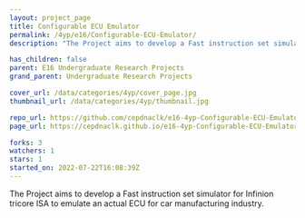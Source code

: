 ```yaml
---
layout: project_page
title: Configurable ECU Emulator
permalink: /4yp/e16/Configurable-ECU-Emulator/
description: "The Project aims to develop a Fast instruction set simulator for Infinion tricore ISA to emulate an actual ECU for car manufacturing industry."

has_children: false
parent: E16 Undergraduate Research Projects
grand_parent: Undergraduate Research Projects

cover_url: /data/categories/4yp/cover_page.jpg
thumbnail_url: /data/categories/4yp/thumbnail.jpg

repo_url: https://github.com/cepdnaclk/e16-4yp-Configurable-ECU-Emulator
page_url: https://cepdnaclk.github.io/e16-4yp-Configurable-ECU-Emulator

forks: 3
watchers: 1
stars: 1
started_on: 2022-07-22T16:08:39Z
---
```

The Project aims to develop a Fast instruction set simulator for Infinion tricore ISA to emulate an actual ECU for car manufacturing industry.

